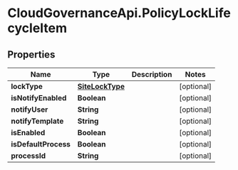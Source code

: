 # CloudGovernanceApi.PolicyLockLifecycleItem

## Properties

Name | Type | Description | Notes
------------ | ------------- | ------------- | -------------
**lockType** | [**SiteLockType**](SiteLockType.md) |  | [optional] 
**isNotifyEnabled** | **Boolean** |  | [optional] 
**notifyUser** | **String** |  | [optional] 
**notifyTemplate** | **String** |  | [optional] 
**isEnabled** | **Boolean** |  | [optional] 
**isDefaultProcess** | **Boolean** |  | [optional] 
**processId** | **String** |  | [optional] 


